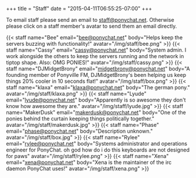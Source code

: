 +++
title = "Staff"
date = "2015-04-11T06:55:25-07:00"
+++

<style>
img {
    border: 0 none;
}
</style>

To email staff please send an email to 
[staff@ponychat.net](mailto:staff@ponychat.net). Otherwise please click on 
a staff member's avatar to send them an email directly.

{{< staff name="Bee" email="bee@ponychat.net" body="Helps keep the servers buzzing with functionality!" avatar="/img/staff/bee.png" >}}
{{< staff name="Cassy" email="cassy@ponychat.net" body="System admin. I work alongside the others to keep the servers running and the network in tiptop shape. Also: OMG PONIES!" avatar="/img/staff/cassy.png" >}}
{{< staff name="DJMidgetBrony" email="midgetbrony@ponychat.net" body="A founding member of Ponyville FM, DJMidgetBrony's been helping us keep things 20% cooler in 10 seconds flat!" avatar="/img/staff/box.png" >}}
{{< staff name="klaxa" email="klaxa@ponychat.net" body="The german pony." avatar="/img/staff/klaxa.png" >}}
{{< staff name="Lyude" email="lyude@ponychat.net" body="Apparently is so awesome they don't know how awesome they are." avatar="/img/staff/lyude.jpg" >}}
{{< staff name="MakerDusk" email="makerdusk@ponychat.net" body="One of the ponies behind the curtain keeping things politically together." avatar="/img/staff/makerdusk.jpg" >}}
{{< staff name="Phase" email="phase@ponychat.net" body="Description unknown." avatar="/img/staff/box.jpg" >}}
{{< staff name="Rylee" email="rylee@ponychat.net" body="Systems administrator and operations engineer for PonyChat. oh god how do i do this keyboards are not designed for paws" avatar="/img/staff/rylee.png" >}}
{{< staff name="Xena" email="xena@ponychat.net" body="Xena is the maintainer of the irc daemon PonyChat uses!" avatar="/img/staff/xena.png" >}}
